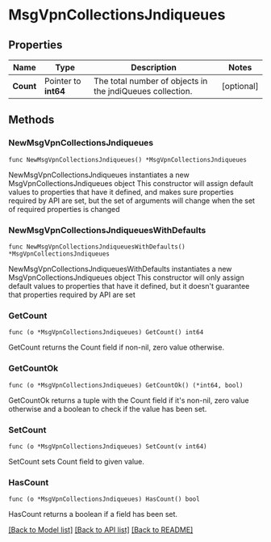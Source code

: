 # MsgVpnCollectionsJndiqueues

## Properties

Name | Type | Description | Notes
------------ | ------------- | ------------- | -------------
**Count** | Pointer to **int64** | The total number of objects in the jndiQueues collection. | [optional] 

## Methods

### NewMsgVpnCollectionsJndiqueues

`func NewMsgVpnCollectionsJndiqueues() *MsgVpnCollectionsJndiqueues`

NewMsgVpnCollectionsJndiqueues instantiates a new MsgVpnCollectionsJndiqueues object
This constructor will assign default values to properties that have it defined,
and makes sure properties required by API are set, but the set of arguments
will change when the set of required properties is changed

### NewMsgVpnCollectionsJndiqueuesWithDefaults

`func NewMsgVpnCollectionsJndiqueuesWithDefaults() *MsgVpnCollectionsJndiqueues`

NewMsgVpnCollectionsJndiqueuesWithDefaults instantiates a new MsgVpnCollectionsJndiqueues object
This constructor will only assign default values to properties that have it defined,
but it doesn't guarantee that properties required by API are set

### GetCount

`func (o *MsgVpnCollectionsJndiqueues) GetCount() int64`

GetCount returns the Count field if non-nil, zero value otherwise.

### GetCountOk

`func (o *MsgVpnCollectionsJndiqueues) GetCountOk() (*int64, bool)`

GetCountOk returns a tuple with the Count field if it's non-nil, zero value otherwise
and a boolean to check if the value has been set.

### SetCount

`func (o *MsgVpnCollectionsJndiqueues) SetCount(v int64)`

SetCount sets Count field to given value.

### HasCount

`func (o *MsgVpnCollectionsJndiqueues) HasCount() bool`

HasCount returns a boolean if a field has been set.


[[Back to Model list]](../README.md#documentation-for-models) [[Back to API list]](../README.md#documentation-for-api-endpoints) [[Back to README]](../README.md)


